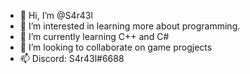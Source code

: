 - 👋 Hi, I’m @S4r43l
- 👀 I’m interested in learning more about programming.
- 🌱 I’m currently learning C++ and C#
- 💞️ I’m looking to collaborate on game progjects
- 📫 Discord: S4r43l#6688

<!---
S4r43l/S4r43l is a ✨ special ✨ repository because its `README.md` (this file) appears on your GitHub profile.
You can click the Preview link to take a look at your changes.
--->
